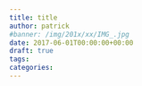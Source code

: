 ```yaml
---
title: title
author: patrick
#banner: /img/201x/xx/IMG_.jpg
date: 2017-06-01T00:00:00+00:00
draft: true
tags:
categories:
---
```

